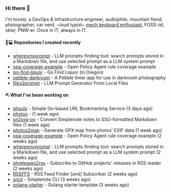 ### Hi there 👋

I'm toozej: a DevOps & Infrastructure engineer, audiophile, mountain fiend, photographer, car nerd, ~loud typist~ [mech keyboard enthusiast](https://github.com/toozej/keebs), FOSS-ist, skier, PNW-er. Once in IT, always in IT.

#### 👨💻 Repositories I created recently

- [wheresmyprompt](https://github.com/toozej/wheresmyprompt) - LLM prompts-finding tool: search prompts stored in a Markdown file, and use selected prompt as a LLM system prompt
- [opa-coverage-example](https://github.com/toozej/opa-coverage-example) - Open Policy Agent rule coverage example
- [go-find-liquor](https://github.com/toozej/go-find-liquor) - Go Find Liquor (in Oregon)
- [pebble-darkroom](https://github.com/toozej/pebble-darkroom) - A Pebble timer app for use in darkroom photography
- [files2prompt](https://github.com/toozej/files2prompt) - LLM Prompt Generator From Local Files

#### ⛏️ What I've been working on

- [ghouls](https://github.com/toozej/ghouls) - Simple Go-based URL Bookmarking Service (3 days ago)
- [photos](https://github.com/toozej/photos) -  (1 week ago)
- [sn2ssg-py](https://github.com/toozej/sn2ssg-py) - Convert Simplenote notes to SSG-formatted Markdown files (1 week ago)
- [photos2map](https://github.com/toozej/photos2map) - Generate GPX map from photos' EXIF data (1 week ago)
- [opa-coverage-example](https://github.com/toozej/opa-coverage-example) - Open Policy Agent rule coverage example (2 weeks ago)
- [wheresmyprompt](https://github.com/toozej/wheresmyprompt) - LLM prompts-finding tool: search prompts stored in a Markdown file, and use selected prompt as a LLM system prompt (2 weeks ago)
- [ghreleases2rss](https://github.com/toozej/ghreleases2rss) - Subscribe to GitHub projects’ releases in RSS reader (2 weeks ago)
- [RSSFFS](https://github.com/toozej/RSSFFS) - RSS Feed Finder [and] Subscriber (2 weeks ago)
- [sncli](https://github.com/insanum/sncli) - Simplenote CLI (3 weeks ago)
- [golang-starter](https://github.com/toozej/golang-starter) - Golang starter template (3 weeks ago)
